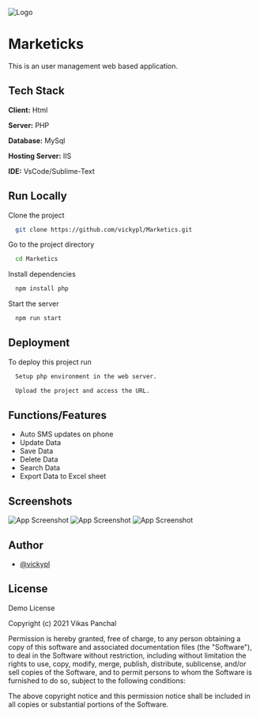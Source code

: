 ![Logo](https://w7.pngwing.com/pngs/577/307/png-transparent-human-with-circle-logo-national-cyber-security-alliance-organization-drupal-association-information-internet-icon-s-customers-free-miscellaneous-company-logo-thumbnail.png)

# Marketicks

This is an user management web based application.


## Tech Stack

**Client:** Html

**Server:** PHP

**Database:** MySql

**Hosting Server:** IIS

**IDE:** VsCode/Sublime-Text


## Run Locally

Clone the project

```bash
  git clone https://github.com/vickypl/Marketics.git
```

Go to the project directory

```bash
  cd Marketics
```

Install dependencies

```bash
  npm install php
```

Start the server

```bash
  npm run start
```


## Deployment

To deploy this project run

```bash
  Setup php environment in the web server.
```
```bash
  Upload the project and access the URL.
```

## Functions/Features
- Auto SMS updates on phone
- Update Data
- Save Data
- Delete Data
- Search Data
- Export Data to Excel sheet


## Screenshots

![App Screenshot](https://i.ibb.co/rwQCgyg/Screenshot-2021-10-31-at-14-48-41-Marketicks.png)
![App Screenshot](https://i.ibb.co/F3FR0rr/Screenshot-2021-10-31-at-14-49-14-Welcome-to-admin-panel.png)
![App Screenshot](https://i.ibb.co/tCtf8fr/Screenshot-2021-10-31-at-15-00-12-Welcome-to-admin-section.png)


## Author

- [@vickypl](https://www.linkedin.com/in/vicky-pl/)


## License

Demo License

Copyright (c) 2021 Vikas Panchal

Permission is hereby granted, free of charge, to any person obtaining a copy
of this software and associated documentation files (the "Software"), to deal
in the Software without restriction, including without limitation the rights
to use, copy, modify, merge, publish, distribute, sublicense, and/or sell
copies of the Software, and to permit persons to whom the Software is
furnished to do so, subject to the following conditions:

The above copyright notice and this permission notice shall be included in all
copies or substantial portions of the Software.
